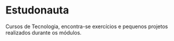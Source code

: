 # Estudonauta
Cursos de Tecnologia, encontra-se exercícios e pequenos projetos realizados durante os módulos.

